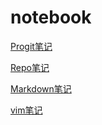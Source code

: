 # notebook

[Progit笔记](Progit.md)

[Repo笔记](Repo.md)

[Markdown笔记](Markdown.md)

[vim笔记](PracticalVim.md)


